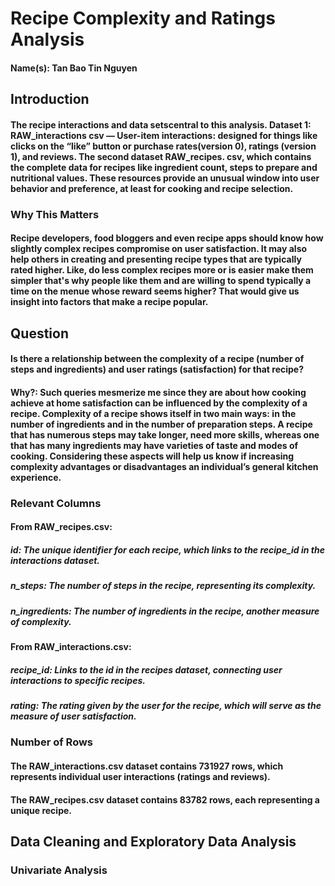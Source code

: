 # Recipe Complexity and Ratings Analysis
#### Name(s): Tan Bao Tin Nguyen

## Introduction
#### The recipe interactions and data setscentral to this analysis. Dataset 1: RAW_interactions csv — User-item interactions: designed for things like clicks on the “like” button or purchase rates(version 0), ratings (version 1), and reviews. The second dataset RAW_recipes. csv, which contains the complete data for recipes like ingredient count, steps to prepare and nutritional values. These resources provide an unusual window into user behavior and preference, at least for cooking and recipe selection.

### Why This Matters
#### Recipe developers, food bloggers and even recipe apps should know how slightly complex recipes compromise on user satisfaction. It may also help others in creating and presenting recipe types that are typically rated higher. Like, do less complex recipes more or is easier make them simpler that's why people like them and are willing to spend typically a time on the menue whose reward seems higher? That would give us insight into factors that make a recipe popular.


## Question
#### Is there a relationship between the complexity of a recipe (number of steps and ingredients) and user ratings (satisfaction) for that recipe?
#### Why?: Such queries mesmerize me since they are about how cooking achieve at home satisfaction can be influenced by the complexity of a recipe. Complexity of a recipe shows itself in two main ways: in the number of ingredients and in the number of preparation steps. A recipe that has numerous steps may take longer, need more skills, whereas one that has many ingredients may have varieties of taste and modes of cooking. Considering these aspects will help us know if increasing complexity advantages or disadvantages an individual’s general kitchen experience.

### Relevant Columns
#### From RAW_recipes.csv:
##### id: The unique identifier for each recipe, which links to the recipe_id in the interactions dataset.
##### n_steps: The number of steps in the recipe, representing its complexity.
##### n_ingredients: The number of ingredients in the recipe, another measure of complexity.
#### From RAW_interactions.csv:
##### recipe_id: Links to the id in the recipes dataset, connecting user interactions to specific recipes.
##### rating: The rating given by the user for the recipe, which will serve as the measure of user satisfaction.

### Number of Rows
#### The RAW_interactions.csv dataset contains 731927 rows, which represents individual user interactions (ratings and reviews).
#### The RAW_recipes.csv dataset contains 83782 rows, each representing a unique recipe.

## Data Cleaning and Exploratory Data Analysis
### Univariate Analysis
